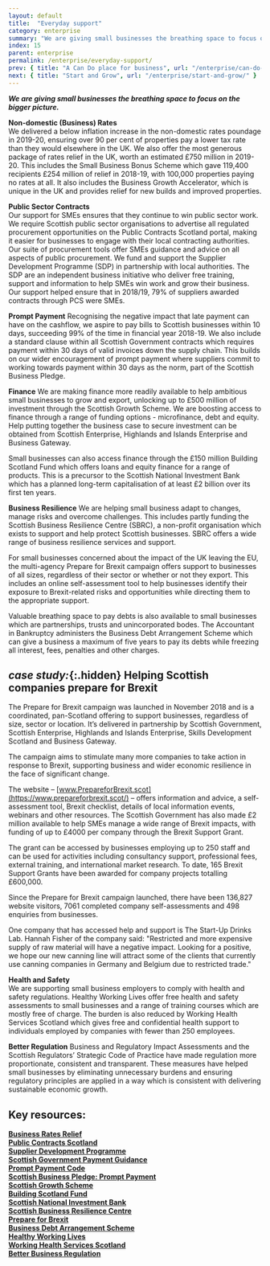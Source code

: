 ```yaml
---
layout: default
title:  "Everyday support"
category: enterprise
summary: "We are giving small businesses the breathing space to focus on the bigger picture"
index: 15
parent: enterprise
permalink: /enterprise/everyday-support/
prev: { title: "A Can Do place for business", url: "/enterprise/can-do-place-business/" }
next: { title: "Start and Grow", url: "/enterprise/start-and-grow/" }
---
```


***We are giving small businesses the breathing space to focus on the bigger picture.***

**Non-domestic (Business) Rates**  
We delivered a below inflation increase in the non-domestic rates poundage in 2019-20, ensuring over 90 per cent of properties pay a lower tax rate than they would elsewhere in the UK.  We also offer the most generous package of rates relief in the UK, worth an estimated £750 million in 2019-20. This includes the Small Business Bonus Scheme which gave 119,400 recipients £254 million of relief in 2018-19, with 100,000 properties paying no rates at all. It also includes the Business Growth Accelerator, which is unique in the UK and provides relief for new builds and improved properties.  

**Public Sector Contracts**  
Our support for SMEs ensures that they continue to win public sector work. We require Scottish public sector organisations to advertise all regulated procurement opportunities on the Public Contracts Scotland portal, making it easier for businesses to engage with their local contracting authorities.  Our suite of procurement tools offer SMEs guidance and advice on all aspects of public procurement.  We fund and support the Supplier Development Programme (SDP) in partnership with local authorities. The SDP are an independent business initiative who deliver free training, support and information to help SMEs win work and grow their business. Our support helped ensure that in 2018/19, 79% of suppliers awarded contracts through PCS were SMEs.  

**Prompt Payment**
Recognising the negative impact that late payment can have on the cashflow, we aspire to pay bills to Scottish businesses within 10 days, succeeding 99% of the time in financial year 2018-19. We also include a standard clause within all Scottish Government contracts which requires payment within 30 days of valid invoices down the supply chain. This builds on our wider encouragement of prompt payment where suppliers commit to working towards payment within 30 days as the norm, part of the Scottish Business Pledge.  

**Finance**
We are making finance more readily available to help ambitious small businesses to grow and export, unlocking up to £500 million of investment through the Scottish Growth Scheme. We are boosting access to finance through a range of funding options - microfinance, debt and equity. Help putting together the business case to secure investment can be obtained from Scottish Enterprise, Highlands and Islands Enterprise and Business Gateway.  

Small businesses can also access finance through the £150 million Building Scotland Fund which offers loans and equity finance for a range of products. This is a precursor to the Scottish National Investment Bank which has a planned long-term capitalisation of at least £2 billion over its first ten years.  

**Business Resilience**
We are helping small business adapt to changes, manage risks and overcome challenges. This includes partly funding the Scottish Business Resilience Centre (SBRC), a non-profit organisation which exists to support and help protect Scottish businesses. SBRC offers a wide range of business resilience services and support.  

For small businesses concerned about the impact of the UK leaving the EU, the multi-agency Prepare for Brexit campaign offers support to businesses of all sizes, regardless of their sector or whether or not they export. This includes an online self-assessment tool to help businesses identify their exposure to Brexit-related risks and opportunities while directing them to the appropriate support.  

Valuable breathing space to pay debts is also available to small businesses which are partnerships, trusts and unincorporated bodes. The Accountant in Bankruptcy administers the Business Debt Arrangement Scheme which can give a business a maximum of five years to pay its debts while freezing all interest, fees, penalties and other charges.  

<div class="case-study" markdown="1">

## *case study:*{:.hidden} Helping Scottish companies prepare for Brexit

The Prepare for Brexit campaign was launched in November 2018 and is a coordinated, pan-Scotland offering to support businesses, regardless of size, sector or location. It’s delivered in partnership by Scottish Government, Scottish Enterprise, Highlands and Islands Enterprise, Skills Development Scotland and Business Gateway.  

The campaign aims to stimulate many more companies to take action in response to Brexit, supporting business and wider economic resilience in the face of significant change.

The website – [www.PrepareforBrexit.scot](https://www.prepareforbrexit.scot/) – offers information and advice, a self-assessment tool, Brexit checklist, details of local information events, webinars and other resources. The Scottish Government has also made £2 million available to help SMEs manage a wide range of Brexit impacts, with funding of up to £4000 per company through the Brexit Support Grant.  

The grant can be accessed by businesses employing up to 250 staff and can be used for activities including consultancy support, professional fees, external training, and international market research. To date, 165 Brexit Support Grants have been awarded for company projects totalling £600,000.  

Since the Prepare for Brexit campaign launched, there have been 136,827 website visitors, 7061 completed company self-assessments and 498 enquiries from businesses.  

One company that has accessed help and support is The Start-Up Drinks Lab. Hannah Fisher of the company said: "Restricted and more expensive supply of raw material will have a negative impact. Looking for a positive, we hope our new canning line will attract some of the clients that currently use canning companies in Germany and Belgium due to restricted trade."  
</div>

**Health and Safety**  
We are supporting small business employers to comply with health and safety regulations. Healthy Working Lives offer free health and safety assessments to small businesses and a range of training courses which are mostly free of charge. The burden is also reduced by Working Health Services Scotland which gives free and confidential health support to individuals employed by companies with fewer than 250 employees.  

**Better Regulation**
Business and Regulatory Impact Assessments and the Scottish Regulators’ Strategic Code of Practice have made regulation more proportionate, consistent and transparent. These measures have helped small businesses by eliminating unnecessary burdens and ensuring regulatory principles are applied in a way which is consistent with delivering sustainable economic growth.  

## Key resources:
**[Business Rates Relief](https://www.mygov.scot/business-rates-relief/overview/)**  
**[Public Contracts Scotland](https://www.publiccontractsscotland.gov.uk/)**  
**[Supplier Development Programme](https://www.sdpscotland.co.uk/)**  
**[Scottish Government Payment Guidance](https://www.gov.scot/publications/scottish-public-finance-manual/expenditure-and-payments/annex-1-timing-of-payments/)**  
**[Prompt Payment Code](https://www.promptpaymentcode.org.uk/")**  
**[Scottish Business Pledge: Prompt Payment](https://scottishbusinesspledge.scot/prompt-payment/)**  
**[Scottish Growth Scheme](http://www.mygov.scot/scottish-growth-scheme)**  
**[Building Scotland Fund](https://www.gov.scot/policies/economic-growth/building-scotland-fund/)**  
**[Scottish National Investment Bank](https://www.gov.scot/policies/economic-growth/scottish-national-investment-bank/)**  
**[Scottish Business Resilience Centre](https://www.sbrcentre.co.uk/)**  
**[Prepare for Brexit](http://www.prepareforbrexit.scot/)**  
**[Business Debt Arrangement Scheme](https://www.aib.gov.uk/das/business-das/)**  
**[Healthy Working Lives](https://www.healthyworkinglives.scot/)**  
**[Working Health Services Scotland](http://www.salus.co.uk/RETURN-TO-WORK-SERVICES/CASE-MANAGEMENT/WORKING-HEALTH-SERVICES/Pages/default.aspx/)**  
**[Better Business Regulation](https://www.gov.scot/policies/supporting-business/business-regulation/)**  
